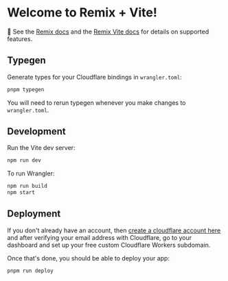 # Welcome to Remix + Vite!

📖 See the [Remix docs](https://remix.run/docs) and the [Remix Vite docs](https://remix.run/docs/en/main/guides/vite) for details on supported features.

## Typegen

Generate types for your Cloudflare bindings in `wrangler.toml`:

```sh
pnpm typegen
```

You will need to rerun typegen whenever you make changes to `wrangler.toml`.

## Development

Run the Vite dev server:

```sh
npm run dev
```

To run Wrangler:

```sh
npm run build
npm start
```

## Deployment

If you don't already have an account, then [create a cloudflare account here](https://dash.cloudflare.com/sign-up) and after verifying your email address with Cloudflare, go to your dashboard and set up your free custom Cloudflare Workers subdomain.

Once that's done, you should be able to deploy your app:

```sh
pnpm run deploy
```
